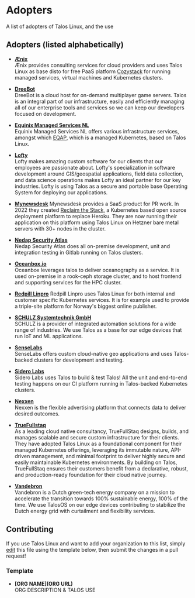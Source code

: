 # Adopters

A list of adopters of Talos Linux, and the use

## Adopters (listed alphabetically)

- **[Ænix](https://aenix.io/)**  
  Ænix provides consulting services for cloud providers and uses Talos Linux as base disto for free PaaS platform [Cozystack](https://cozystack.io) for running managed services, virtual machines and Kubernetes clusters.

- **[DreeBot](https://dreebot.com)**  
  DreeBot is a cloud host for on-demand multiplayer game servers. Talos is an integral part of our infrastructure, easily and efficiently managing all of our enterprise tools and services so we can keep our developers focused on development.

- **[Equinix Managed Services NL](https://www.equinix.nl/services/managed-services/netherlands)**  
  Equinix Managed Services NL offers various infrastructure services, amongst which [EQAP](https://www.equinix.nl/services/managed-services/netherlands/application-platform), which is a managed Kubernetes, based on Talos Linux.

- **[Lofty](https://hirelofty.com)**  
  Lofty makes amazing custom software for our clients that our employees are passionate about. Lofty's specialization in software development around GIS/geospatial applications, field data collection, and data science operations makes Lofty an ideal partner for our key industries. Lofty is using Talos as a secure and portable base Operating System for deploying our applications.

- **[Mynewsdesk](https://mynewsdesk.com)**
  Mynewsdesk provides a SaaS product for PR work. In 2022 they created [Reclaim the Stack](https://reclaim-the-stack.com), a Kubernetes based open source deployment platform to replace Heroku. They are now running their application on this platform using Talos Linux on Hetzner bare metal servers with 30+ nodes in the cluster.

- **[Nedap Security Atlas](https://nedapsecurityatlas.com)**  
  Nedap Security Atlas does all on-premise development, unit and integration testing in Gitlab running on Talos clusters.

- **[Oceanbox.io](https://oceanbox.io)**  
  Oceanbox leverages talos to deliver oceanography as a service. It is used on-premise in a rook-ceph storage cluster, and to host frontend and supporting services for the HPC cluster.

- **[Redpill Linpro](https://redpill-linpro.com)**
  Redpill Linpro uses Talos Linux for both internal and customer specific Kubernetes services. It is for example used to provide a triple-site platform for Norway's biggest online publisher.

- **[SCHULZ Systemtechnik GmbH](https://schulz.st/en/page/schulz-systemtechnik)**  
  SCHULZ is a provider of integrated automation solutions for a wide range of industries. We use Talos as a base for our edge devices that run IoT and ML applications.

- **[SenseLabs](https://senselabs.de)**  
  SenseLabs offers custom cloud-native geo applications and uses Talos-backed clusters for development and testing.
- **[Sidero Labs](https://www.siderolabs.com)**  
  Sidero Labs uses Talos to build & test Talos! All the unit and end-to-end testing happens on our CI platform running in Talos-backed Kubernetes clusters.
- **[Nexxen](https://www.nexxen.com)**  
  Nexxen is the flexible advertising platform that connects data to deliver desired outcomes.

- **[TrueFullstaq](https://truefullstaq.com)**  
  As a leading cloud native consultancy, TrueFullStaq designs, builds, and manages scalable and secure custom infrastructure for their clients. They have adopted Talos Linux as a foundational component for their
  managed Kubernetes offerings, leveraging its immutable nature, API-driven management, and minimal footprint to deliver highly secure and easily maintainable Kubernetes environments. By building on Talos,
  TrueFullStaq ensures their customers benefit from a declarative, robust, and production-ready foundation for their cloud native journey.

- **[Vandebron](https://www.vandebron.nl)**  
  Vandebron is a Dutch green-tech energy company on a mission to accelerate the transition towards 100% sustainable energy, 100% of the time. We use TalosOS on our edge devices contributing to stabilize the Dutch energy grid with curtailment and flexibility services.

## Contributing

If you use Talos Linux and want to add your organization to this list, simply [edit](https://github.com/siderolabs/talos/edit/main/ADOPTERS.md) this file using the template below, then submit the changes in a pull request!

### Template

- **[ORG NAME](ORG URL)**  
  ORG DESCRIPTION & TALOS USE
